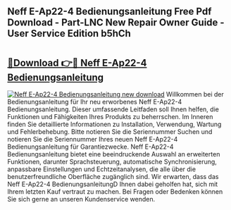 ## Neff E-Ap22-4 Bedienungsanleitung Free Pdf Download - Part-LNC New Repair Owner Guide - User Service Edition b5hCh

# <h2><a href="http://df1977.blite.top/?on=Neff+E-Ap22-4+Bedienungsanleitung">🔗Download 👉🔴 Neff E-Ap22-4 Bedienungsanleitung</a></h2>

[![Neff E-Ap22-4 Bedienungsanleitung new download](https://i.imgur.com/lujVjoI.png)](http://df1977.blite.top/?on=Neff+E-Ap22-4+Bedienungsanleitung)
Willkommen bei der Bedienungsanleitung für Ihr neu erworbenes Neff E-Ap22-4 Bedienungsanleitung. Dieser umfassende Leitfaden soll Ihnen helfen, die Funktionen und Fähigkeiten Ihres Produkts zu beherrschen. Im Inneren finden Sie detaillierte Informationen zu Installation, Verwendung, Wartung und Fehlerbehebung. Bitte notieren Sie die Seriennummer Suchen und notieren Sie die Seriennummer Ihres neuen Neff E-Ap22-4 Bedienungsanleitung für Garantiezwecke. Neff E-Ap22-4 Bedienungsanleitung bietet eine beeindruckende Auswahl an erweiterten Funktionen, darunter Sprachsteuerung, automatische Synchronisierung, anpassbare Einstellungen und Echtzeitanalysen, die alle über die benutzerfreundliche Oberfläche zugänglich sind. Wir erwarten, dass das Neff E-Ap22-4 BedienungsanleitungD Ihnen dabei geholfen hat, sich mit Ihrem letzten Kauf vertraut zu machen. Bei Fragen oder Bedenken können Sie sich gerne an unseren Kundenservice wenden.
